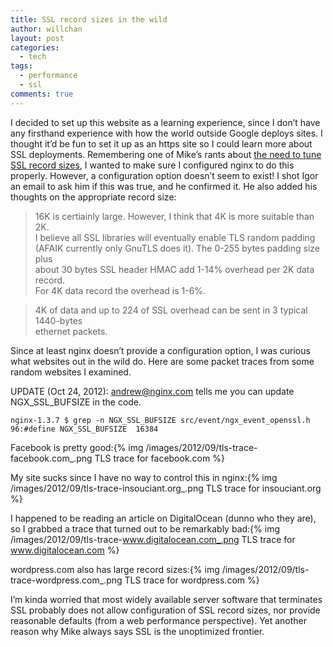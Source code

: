 ```yaml
---
title: SSL record sizes in the wild
author: willchan
layout: post
categories:
  - tech
tags:
  - performance
  - ssl
comments: true
---
```

I decided to set up this website as a learning experience, since I don’t have any firsthand experience with how the world outside Google deploys sites. I thought it’d be fun to set it up as an https site so I could learn more about SSL deployments. Remembering one of Mike’s rants about [the need to tune SSL record sizes][1], I wanted to make sure I configured nginx to do this properly. However, a configuration option doesn’t seem to exist! I shot Igor an email to ask him if this was true, and he confirmed it. He also added his thoughts on the appropriate record size:

 [1]: http://www.belshe.com/2010/12/17/performance-and-the-tls-record-size/

> 16K is certiainly large. However, I think that 4K is more suitable than 2K.  
I believe all SSL libraries will eventually enable TLS random padding  
(AFAIK currently only GnuTLS does it). The 0-255 bytes padding size plus  
about 30 bytes SSL header HMAC add 1-14% overhead per 2K data record.  
For 4K data record the overhead is 1-6%.

> 4K of data and up to 224 of SSL overhead can be sent in 3 typical 1440-bytes  
ethernet packets.

Since at least nginx doesn’t provide a configuration option, I was curious what websites out in the wild do. Here are some packet traces from some random websites I examined.

UPDATE (Oct 24, 2012): andrew@nginx.com tells me you can update NGX\_SSL\_BUFSIZE in the code.

    nginx-1.3.7 $ grep -n NGX_SSL_BUFSIZE src/event/ngx_event_openssl.h
    96:#define NGX_SSL_BUFSIZE  16384

Facebook is pretty good:{% img /images/2012/09/tls-trace-facebook.com_.png TLS trace for facebook.com %}

My site sucks since I have no way to control this in nginx:{% img /images/2012/09/tls-trace-insouciant.org_.png TLS trace for insouciant.org %}

I happened to be reading an article on DigitalOcean (dunno who they are), so I grabbed a trace that turned out to be remarkably bad:{% img /images/2012/09/tls-trace-www.digitalocean.com_.png TLS trace for www.digitalocean.com %}

wordpress.com also has large record sizes:{% img /images/2012/09/tls-trace-wordpress.com_.png TLS trace for wordpress.com %}

I’m kinda worried that most widely available server software that terminates SSL probably does not allow configuration of SSL record sizes, nor provide reasonable defaults (from a web performance perspective). Yet another reason why Mike always says SSL is the unoptimized frontier.
